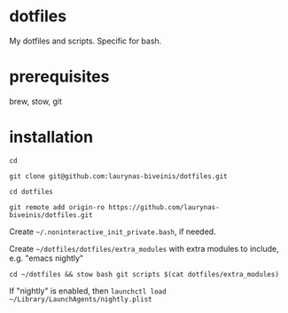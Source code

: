 # dotfiles
My dotfiles and scripts. Specific for bash.

# prerequisites
brew, stow, git

# installation
`cd`

`git clone git@github.com:laurynas-biveinis/dotfiles.git`

`cd dotfiles`

`git remote add origin-ro https://github.com/laurynas-biveinis/dotfiles.git`

Create `~/.noninteractive_init_private.bash`, if needed.

Create `~/dotfiles/dotfiles/extra_modules` with extra modules to include, e.g. "emacs nightly"

`cd ~/dotfiles && stow bash git scripts $(cat dotfiles/extra_modules)`

If "nightly" is enabled, then `launchctl load ~/Library/LaunchAgents/nightly.plist`
